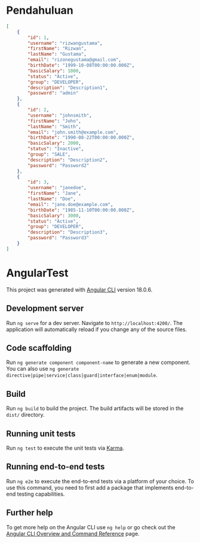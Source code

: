 # Pendahuluan

```json
[
    {
        "id": 1,
        "username": "rizwangustama",
        "firstName": "Rizwan",
        "lastName": "Gustama",
        "email": "rizonegustama@gmail.com",
        "birthDate": "1999-10-08T00:00:00.000Z",
        "basicSalary": 1000,
        "status": "Active",
        "group": "DEVELOPER",
        "description": "Description1",
        "password": "admin"
    },
    {
        "id": 2,
        "username": "johnsmith",
        "firstName": "John",
        "lastName": "Smith",
        "email": "john.smith@example.com",
        "birthDate": "1990-08-22T00:00:00.000Z",
        "basicSalary": 2000,
        "status": "Inactive",
        "group": "SALE",
        "description": "Description2",
        "password": "Password2"
    },
    {
        "id": 3,
        "username": "janedoe",
        "firstName": "Jane",
        "lastName": "Doe",
        "email": "jane.doe@example.com",
        "birthDate": "1985-11-10T00:00:00.000Z",
        "basicSalary": 3000,
        "status": "Active",
        "group": "DEVELOPER",
        "description": "Description3",
        "password": "Password3"
    }
]
```

# AngularTest

This project was generated with [Angular CLI](https://github.com/angular/angular-cli) version 18.0.6.

## Development server

Run `ng serve` for a dev server. Navigate to `http://localhost:4200/`. The application will automatically reload if you change any of the source files.

## Code scaffolding

Run `ng generate component component-name` to generate a new component. You can also use `ng generate directive|pipe|service|class|guard|interface|enum|module`.

## Build

Run `ng build` to build the project. The build artifacts will be stored in the `dist/` directory.

## Running unit tests

Run `ng test` to execute the unit tests via [Karma](https://karma-runner.github.io).

## Running end-to-end tests

Run `ng e2e` to execute the end-to-end tests via a platform of your choice. To use this command, you need to first add a package that implements end-to-end testing capabilities.

## Further help

To get more help on the Angular CLI use `ng help` or go check out the [Angular CLI Overview and Command Reference](https://angular.dev/tools/cli) page.
